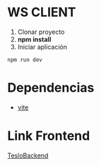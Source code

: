 # WS CLIENT

1. Clonar proyecto
2. **npm install**
3. Iniciar aplicación
```
npm run dev
```

# Dependencias

* [vite](https://vitejs.dev/)

# Link Frontend

[TesloBackend](https://github.com/DarkKapo/TesloBackend)